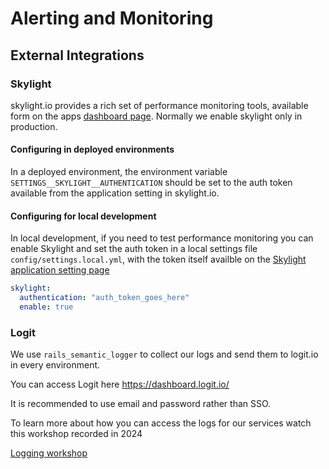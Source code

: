 # Alerting and Monitoring

## External Integrations

### Skylight

skylight.io provides a rich set of performance monitoring tools, available form
on the apps [dashboard page](https://www.skylight.io/app/applications/NXAwzyZjkp2m).
Normally we enable skylight only in production.

#### Configuring in deployed environments

In a deployed environment, the environment variable
`SETTINGS__SKYLIGHT__AUTHENTICATION` should be set to the auth token available
from the application setting in skylight.io.

#### Configuring for local development

In local development, if you need to test performance monitoring you can enable
Skylight and set the auth token in a local settings file
`config/settings.local.yml`, with the token itself availble on the
[Skylight application setting page](https://www.skylight.io/app/settings/xRkb2HFQcwe7/app_settings)

```yaml
skylight:
  authentication: "auth_token_goes_here"
  enable: true
```

### Logit


We use `rails_semantic_logger` to collect our logs and send them to logit.io in every environment.

You can access Logit here https://dashboard.logit.io/

It is recommended to use email and password rather than SSO.


To learn more about how you can access the logs for our services watch this workshop recorded in 2024

[Logging workshop](https://educationgovuk.sharepoint.com/:v:/r/sites/TeacherServices/Shared%20Documents/Learning/Logging%20workshop-20240918_160320-Meeting%20Recording.mp4?csf=1&web=1&e=wmf6XB&nav=eyJyZWZlcnJhbEluZm8iOnsicmVmZXJyYWxBcHAiOiJTdHJlYW1XZWJBcHAiLCJyZWZlcnJhbFZpZXciOiJTaGFyZURpYWxvZy1MaW5rIiwicmVmZXJyYWxBcHBQbGF0Zm9ybSI6IldlYiIsInJlZmVycmFsTW9kZSI6InZpZXcifX0%3D)
